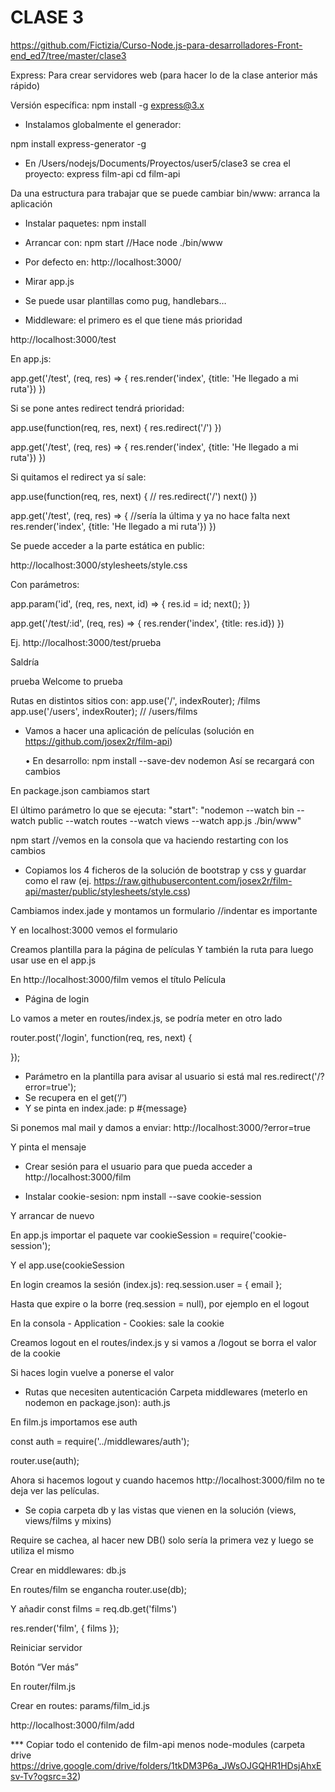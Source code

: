 # CLASE 3

https://github.com/Fictizia/Curso-Node.js-para-desarrolladores-Front-end_ed7/tree/master/clase3

Express: Para crear servidores web (para hacer lo de la clase anterior más rápido)

Versión específica: npm install -g express@3.x

- Instalamos globalmente el generador:

npm install express-generator -g

-  En /Users/nodejs/Documents/Proyectos/user5/clase3 se crea el proyecto:
express film-api
cd film-api

Da una estructura para trabajar que se puede cambiar
bin/www: arranca la aplicación

- Instalar paquetes:
npm install

- Arrancar con: 
npm start //Hace node ./bin/www

- Por defecto en: http://localhost:3000/

- Mirar app.js

- Se puede usar plantillas como pug, handlebars…

- Middleware: el primero es el que tiene más prioridad

http://localhost:3000/test

En app.js:

app.get('/test', (req, res) => {
  res.render('index', {title: 'He llegado a mi ruta'})
})

Si se pone antes redirect tendrá prioridad:

app.use(function(req, res, next) {
  res.redirect('/')
})

app.get('/test', (req, res) => {
  res.render('index', {title: 'He llegado a mi ruta'})
})

Si quitamos el redirect ya sí sale:

app.use(function(req, res, next) {
  // res.redirect('/')
  next()
})

app.get('/test', (req, res) => { //sería la última y ya no hace falta next
  res.render('index', {title: 'He llegado a mi ruta'})
})

Se puede acceder a la parte estática en public:

http://localhost:3000/stylesheets/style.css

Con parámetros:

app.param('id', (req, res, next, id) => {
  res.id = id;
  next();
})

app.get('/test/:id', (req, res) => {
  res.render('index', {title: res.id})
})

Ej. http://localhost:3000/test/prueba

Saldría

prueba
Welcome to prueba

Rutas en distintos sitios con:
app.use('/', indexRouter); /films
app.use('/users', indexRouter); // /users/films


- Vamos a hacer una aplicación de películas (solución en https://github.com/josex2r/film-api)

    • En desarrollo: npm install --save-dev nodemon
Así se recargará con cambios

En package.json cambiamos start

El último parámetro lo que se ejecuta:
"start": "nodemon --watch bin --watch public --watch routes --watch views --watch app.js ./bin/www"

npm start //vemos en la consola que va haciendo restarting con los cambios

- Copiamos los 4 ficheros de la solución de bootstrap y css y guardar como el raw (ej. https://raw.githubusercontent.com/josex2r/film-api/master/public/stylesheets/style.css)

Cambiamos index.jade y montamos un formulario //indentar es importante

Y en localhost:3000 vemos el formulario

Creamos plantilla para la página de películas
Y también la ruta para luego usar use en el app.js

En http://localhost:3000/film vemos el título Película

- Página de login

Lo vamos a meter en routes/index.js, se podría meter en otro lado

router.post('/login', function(req, res, next) {
  
});

- Parámetro en la plantilla para avisar al usuario si está mal
	res.redirect('/?error=true');
- Se recupera en el get(‘/’)
- Y se pinta en index.jade: p #{message}

Si ponemos mal mail y damos a enviar: http://localhost:3000/?error=true

Y pinta el mensaje

- Crear sesión para el usuario para que pueda acceder a http://localhost:3000/film

- Instalar cookie-sesion: npm install --save cookie-session

Y arrancar de nuevo

En app.js importar el paquete
var cookieSession = require('cookie-session');

Y el app.use(cookieSession

En login creamos la sesión (index.js): req.session.user = { email };

Hasta que expire o la borre (req.session = null), por ejemplo en el logout

En la consola - Application - Cookies: sale la cookie

Creamos logout en el routes/index.js y si vamos a /logout se borra el valor de la cookie

Si haces login vuelve a ponerse el valor

- Rutas que necesiten autenticación
Carpeta middlewares (meterlo en nodemon en package.json): auth.js

En film.js importamos ese auth

const auth = require('../middlewares/auth');

router.use(auth);

Ahora si hacemos logout y cuando hacemos http://localhost:3000/film no te deja ver las películas.

- Se copia carpeta db y las vistas que vienen en la solución (views, views/films y mixins)

Require se cachea, al hacer new DB() solo sería la primera vez y luego se utiliza el mismo

Crear en middlewares: db.js

En routes/film se engancha
router.use(db);

Y añadir const films = req.db.get('films')

res.render('film', { films });

Reiniciar servidor

Botón “Ver más”

En router/film.js

Crear en routes: params/film_id.js

http://localhost:3000/film/add




*** Copiar todo el contenido de film-api menos node-modules (carpeta drive https://drive.google.com/drive/folders/1tkDM3P6a_JWsOJGQHR1HDsjAhxEsv-Tv?ogsrc=32)